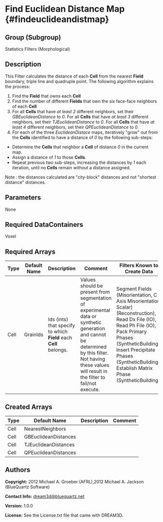 Find Euclidean Distance Map {#findeuclideandistmap}
======

## Group (Subgroup) ##
Statistics Filters (Morphological)

## Description ##
This Filter calculates the distance of each **Cell** from the nearest **Field** boundary, triple line and quadruple point.  The following algorithm explains the process:

1. Find the **Field** that owns each **Cell**
2. Find the number of different **Fields** that own the six face-face neighbors of each **Cell**
3. For all **Cells** that have *at least 2* different neighbors, set their *GBEuclideanDistance* to *0*.  For all **Cells** that have *at least 3* different neighbors, set their *TJEuclideanDistance* to *0*.  For all **Cells** that have *at least 4* different neighbors, set their *QPEuclideanDistance* to *0*.
4. For each of the three *EuclideanDistace* maps, iteratively "grow" out from the **Cells** identified to have a distance of *0* by the following sub-steps:

  - Determine the **Cells** that neighbor a **Cell** of distance *0* in the current map.
  - Assign a distance of *1* to those **Cells**.
  - Repeat previous two sub-steps, increasing the distances by *1* each iteration, until no **Cells** remain without a distance assigned.



Note : the distances calculated are "city-block" distances and not "shortest distance" distances.



## Parameters ##
None

## Required DataContainers ##
Voxel

## Required Arrays ##

| Type | Default Name | Description | Comment | Filters Known to Create Data |
|------|--------------|-------------|---------|-----|
| Cell | GrainIds | Ids (ints) that specify to which **Field** each **Cell** belongs. | Values should be present from segmentation of experimental data or synthetic generation and cannot be determined by this filter. Not having these values will result in the filter to fail/not execute. | Segment Fields (Misorientation, C-Axis Misorientation, Scalar) (Reconstruction), Read Dx File (IO), Read Ph File (IO), Pack Primary Phases (SyntheticBuilding), Insert Precipitate Phases (SyntheticBuilding), Establish Matrix Phase (SyntheticBuilding) |

## Created Arrays ##

| Type | Default Name | Description | Comment |
|------|--------------|-------------|---------|
| Cell | NearestNeighbors |  |  |
| Cell | GBEuclideanDistances |  |  |
| Cell | TJEuclideanDistances |  |  |
| Cell | QPEuclideanDistances |  |  |

## Authors ##

**Copyright:** 2012 Michael A. Groeber (AFRL),2012 Michael A. Jackson (BlueQuartz Software)

**Contact Info:** dream3d@bluequartz.net

**Version:** 1.0.0

**License:**  See the License.txt file that came with DREAM3D.



